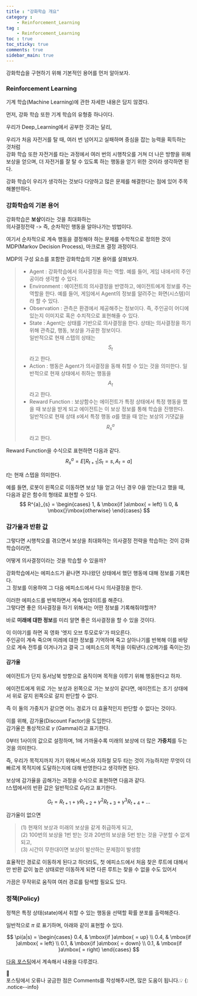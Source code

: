 ```yaml
---
title : "강화학습 개요"
category :
    - Reinforcement_Learning
tag :
    - Reinforcement_Learning
toc : true
toc_sticky: true
comments: true
sidebar_main: true
---
```


강화학습을 구현하기 위해 기본적인 용어를 먼저 알아보자.

### Reinforcement Learning
기계 학습(Machine Learning)에 관한 자세한 내용은 담지 않겠다.

먼저, 강화 학습 또한 기계 학습의 유형중 하나이다.

우리가 Deep_Learning에서 공부한 것과는 달리,   

우리가 처음 자전거를 탈 때, 여러 번 넘어지고 실패하며 중심을 잡는 능력을 획득하는 것처럼  
강화 학습 또한 자전거를 타는 과정에서 여러 번의 시행착오를 거쳐 더 나은 방향을 위해 보상을 얻으며, 더 자전거를 잘 탈 수 있도록 하는 행동을 얻기 위한 것이라 생각하면 된다.

강화 학습이 우리가 생각하는 것보다 다양하고 많은 문제를 해결한다는 점에 있어 주목해볼만하다.

### 강화학습의 기본 용어
강화학습은 **보상**이라는 것을 최대화하는  
의사결정전략 -> 즉, 순차적인 행동을 알아나가는 방법이다.

여기서 순차적으로 계속 행동을 결정해야 하는 문제를 수학적으로 정의한 것이  
MDP(Markov Decision Process), 마크로프 결정 과정이다.

MDP의 구성 요소를 포함한 강화학습의 기본 용어를 살펴보자.

> - Agent : 강화학습에서 의사결정을 하는 역할. 예를 들어, 게임 내에서의 주인공이라 생각할 수 있다.
> - Environment : 에이전트의 의사결정을 반영하고, 에이전트에게 정보를 주는 역할을 한다.
예를 들어, 게임에서 Agent의 정보를 알려주는 화면(시스템)이라 할 수 있다.  
> - Observation : 관측은 환경에서 제공해주는 정보이다. 즉, 주인공이 어디에 있는지 이미지로 혹은 수치적으로 표현해줄 수 있다.
> - State : Agent는 상태를 기반으로 의사결정을 한다. 상태는 의사결정을 하기위해 관측값, 행동, 보상을 가공한 정보이다.  
일반적으로 현재 스텝의 상태는 $$ S_{t} $$라고 한다.
> - Action : 행동은 Agent가 의사결정을 동해 취할 수 있는 것을 의미한다. 일반적으로 현재 상태에서 취하는 행동을 $$ A_{t} $$라고 한다.
> - Reward Function : 보상함수는 에이전트가 특정 상태에서 특정 행동을 했을 때 보상을 받게 되고 에이전트는 이 보상 정보를 통해 학습을 진행한다.  
일반적으로 현재 상태 $s$에서 특정 행동 $a$를 했을 때 얻는 보상의 기댓값을 $$ R^{a}_{s} $$라고 한다. 

Reward Function을 수식으로 표현하면 다음과 같다.  
$$ R^{a}_{s} = E[R_{t+1} | S_{t}=s, A_{t}=a] $$  

$t$는 현재 스텝을 의미한다.

예를 들면, 로봇이 왼쪽으로 이동하면 보상 1을 얻고 아닌 경우 0을 얻는다고 했을 때,  
다음과 같은 함수의 형태로 표현할 수 있다.  
$$ R^{a}_{s} = \begin{cases}
1, & \mbox{if }a\mbox{ = left} \\
0, & \mbox{}\mbox{otherwise}
\end{cases} $$ 

### 감가율과 반환 값
그렇다면 시행착오를 겪으면서 보상을 최대화하는 의사결정 전략을 학습하는 것이 강화학습이라면,

어떻게 의사결정이라는 것을 학습할 수 있을까?

강화학습에서는 에피소드가 끝나면 지나왔던 상태에서 했던 행동에 대해 정보를 기록한다.  
그 정보를 이용하여 그 다음 에피소드에서 다시 의사결정을 한다.

이러한 에피소드를 반복하면서 계속 업데이트를 해준다.  
그렇다면 좋은 의사결정을 하기 위해서는 어떤 정보를 기록해줘야할까?

바로 **미래에 대한 정보**를 미리 알면 좋은 의사결정을 할 수 있을 것이다.  

이 이야기를 하면 꼭 영화 '엣지 오브 투모로우'가 떠오른다.  
주인공이 계속 죽으며 미레에 대한 정보를 기억하며 죽고 살아나기를 반복해 이를 바탕으로 계속 전투를 이겨나가고 결국 그 에피소드의 목적을 이뤄낸다.(오메가를 죽이는것)

#### 감가율
에이전트가 단지 동서남북 방향으로 움직이며 목적을 이루기 위해 행동한다고 하자.

에이전트에게 위로 가는 보상과 왼쪽으로 가는 보상이 같다면, 에이전트는 초기 상태에서 위로 갈지 왼쪽으로 갈지 판단할 수 없다.

즉 이 둘의 가중치가 같으면 어느 경로가 더 효율적인지 판단할 수 없다는 것이다.

이를 위해, 감가율(Discount Factor)을 도입한다.  
감가율은 통상적으로 $\gamma$ (Gamma)라고 표기한다.

0부터 1사이의 값으로 설정하며, 1에 가까울수록 미래의 보상에 더 많은 **가중치**를 두는 것을 의미한다.

즉, 우리가 목적지까지 가기 위해서 버스와 지하철 모두 타는 것이 가능하지만 무엇이 더 빠르게 목적지에 도달하는지에 대해 반영한다고 생각하면 된다.

보상에 감가율을 곱해가는 과정을 수식으로 표현하면 다음과 같다.  
$t$스텝에서의 반환 값은 일반적으로 $G_{t}$라고 표기한다.

$$ G_{t} = R_{t+1}+\gamma R_{t+2}+{\gamma}^2 R_{t+3}+{\gamma}^3 R_{t+4} + ... $$

감가율이 없으면  
>(1) 현재의 보상과 미래의 보상을 같게 취급하게 되고,  
(2) 100번의 보상을 1번 받는 것과 20번의 보상을 5번 받는 것을 구분할 수 없게 되고,  
(3) 시간이 무한대이면 보상이 발산하는 문제점이 발생함  

효율적인 경로로 이동하게 된다고 하더라도, 첫 에피소드에서 처음 찾은 루트에 대해서만 반환 값이 높은 상태로만 이동하게 되면 다른 루트는 찾을 수 없을 수도 있어서

가끔은 무작위로 움직여 여러 경로를 탐색할 필요도 있다.

### 정책(Policy)
정책은 특정 상태(state)에서 취할 수 있는 행동을 선택할 확률 분포를 출력해준다.

일반적으로 $\pi$ 로 표기하며, 아래와 같이 표현할 수 있다.

$$ \pi(a|s) = \begin{cases}
0.4, & \mbox{if }a\mbox{ = up} \\
0.4, & \mbox{if }a\mbox{ = left} \\
0.1, & \mbox{if }a\mbox{ = down} \\
0.1, & \mbox{if }a\mbox{ = right} 
\end{cases} $$

[다음 포스팅](https://lee-jaewon.github.io/reinforcement_learning/RL_intro_2/)에서 계속해서 내용을 다루겠다.

📣<br> 
포스팅에서 오류나 궁금한 점은 Comments를 작성해주시면, 많은 도움이 됩니다.💡
{: .notice--info}